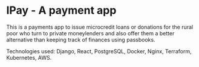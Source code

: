 # IPay - A payment app

This is a payments app to issue microcredit loans or donations for the rural poor who turn to private
moneylenders and also offer them a better alternative than keeping track of finances using passbooks.

Technologies used: Django, React, PostgreSQL, Docker, Nginx, Terraform, Kubernetes, AWS.
